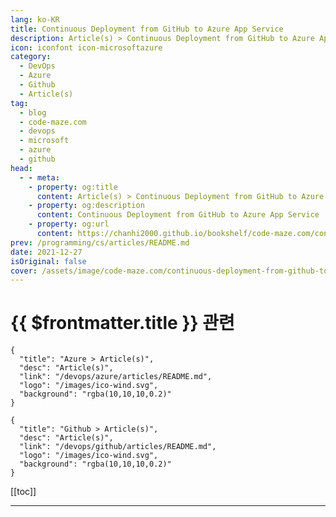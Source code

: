 ```yaml
---
lang: ko-KR
title: Continuous Deployment from GitHub to Azure App Service
description: Article(s) > Continuous Deployment from GitHub to Azure App Service
icon: iconfont icon-microsoftazure
category: 
  - DevOps
  - Azure
  - Github
  - Article(s)
tag: 
  - blog
  - code-maze.com
  - devops
  - microsoft
  - azure
  - github
head:  
  - - meta:
    - property: og:title
      content: Article(s) > Continuous Deployment from GitHub to Azure App Service
    - property: og:description
      content: Continuous Deployment from GitHub to Azure App Service
    - property: og:url
      content: https://chanhi2000.github.io/bookshelf/code-maze.com/continuous-deployment-from-github-to-azure-app-service.html
prev: /programming/cs/articles/README.md
date: 2021-12-27
isOriginal: false
cover: /assets/image/code-maze.com/continuous-deployment-from-github-to-azure-app-service/banner.png
---
```


# {{ $frontmatter.title }} 관련

```component VPCard
{
  "title": "Azure > Article(s)",
  "desc": "Article(s)",
  "link": "/devops/azure/articles/README.md",
  "logo": "/images/ico-wind.svg",
  "background": "rgba(10,10,10,0.2)"
}
```

```component VPCard
{
  "title": "Github > Article(s)",
  "desc": "Article(s)",
  "link": "/devops/github/articles/README.md",
  "logo": "/images/ico-wind.svg",
  "background": "rgba(10,10,10,0.2)"
}
```

[[toc]]

---

<SiteInfo
  name="Continuous Deployment from GitHub to Azure App Service"
  desc="In this article, we are going to learn how to configure Continuous Deployment (CD) from GitHub to Azure App Service using Deployment Center."
  url="https://code-maze.com/continuous-deployment-from-github-to-azure-app-service/"
  logo="/assets/image/code-maze.com/favicon.png"
  preview="/assets/image/code-maze.com/continuous-deployment-from-github-to-azure-app-service/banner.png"/>

<!-- TODO: 작성 -->
